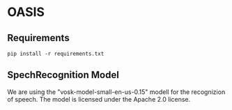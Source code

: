 # OASIS

## Requirements

```
pip install -r requirements.txt
```

## SpechRecognition Model

We are using the "vosk-model-small-en-us-0.15" modell for the recognizion of speech. The model is licensed under the Apache 2.0 license.
